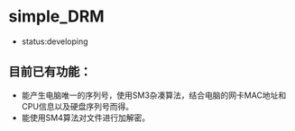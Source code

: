 # simple_DRM
- status:developing
## 目前已有功能：
- 能产生电脑唯一的序列号，使用SM3杂凑算法，结合电脑的网卡MAC地址和CPU信息以及硬盘序列号而得。
- 能使用SM4算法对文件进行加解密。
